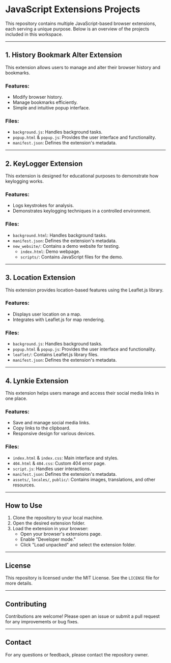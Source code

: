 # JavaScript Extensions Projects

This repository contains multiple JavaScript-based browser extensions, each serving a unique purpose. Below is an overview of the projects included in this workspace.

---

## 1. **History Bookmark Alter Extension**
This extension allows users to manage and alter their browser history and bookmarks.

### Features:
- Modify browser history.
- Manage bookmarks efficiently.
- Simple and intuitive popup interface.

### Files:
- `background.js`: Handles background tasks.
- `popup.html` & `popup.js`: Provides the user interface and functionality.
- `manifest.json`: Defines the extension's metadata.

---

## 2. **KeyLogger Extension**
This extension is designed for educational purposes to demonstrate how keylogging works.

### Features:
- Logs keystrokes for analysis.
- Demonstrates keylogging techniques in a controlled environment.

### Files:
- `background.html`: Handles background tasks.
- `manifest.json`: Defines the extension's metadata.
- `new_website/`: Contains a demo website for testing.
  - `index.html`: Demo webpage.
  - `scripts/`: Contains JavaScript files for the demo.

---

## 3. **Location Extension**
This extension provides location-based features using the Leaflet.js library.

### Features:
- Displays user location on a map.
- Integrates with Leaflet.js for map rendering.

### Files:
- `background.js`: Handles background tasks.
- `popup.html` & `popup.js`: Provides the user interface and functionality.
- `leaflet/`: Contains Leaflet.js library files.
- `manifest.json`: Defines the extension's metadata.

---

## 4. **Lynkie Extension**
This extension helps users manage and access their social media links in one place.

### Features:
- Save and manage social media links.
- Copy links to the clipboard.
- Responsive design for various devices.

### Files:
- `index.html` & `index.css`: Main interface and styles.
- `404.html` & `404.css`: Custom 404 error page.
- `script.js`: Handles user interactions.
- `manifest.json`: Defines the extension's metadata.
- `assets/`, `locales/`, `public/`: Contains images, translations, and other resources.

---

## How to Use
1. Clone the repository to your local machine.
2. Open the desired extension folder.
3. Load the extension in your browser:
   - Open your browser's extensions page.
   - Enable "Developer mode."
   - Click "Load unpacked" and select the extension folder.

---

## License
This repository is licensed under the MIT License. See the `LICENSE` file for more details.

---

## Contributing
Contributions are welcome! Please open an issue or submit a pull request for any improvements or bug fixes.

---

## Contact
For any questions or feedback, please contact the repository owner.
